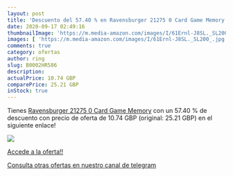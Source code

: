 ```yaml
---
layout: post
title: 'Descuento del 57.40 % en Ravensburger 21275 0 Card Game Memory'
date: 2020-09-17 02:49:16
thumbnailImage: 'https://m.media-amazon.com/images/I/61Ernl-J8SL._SL200_.jpg'
images: [ 'https://m.media-amazon.com/images/I/61Ernl-J8SL._SL200_.jpg' ]
comments: true
category: ofertas
author: ring
slug: B0002HR586
description:
actualPrice: 10.74 GBP
comparePrice: 25.21 GBP
inStock: true
---
```


Tienes [Ravensburger 21275 0 Card Game Memory](https://www.amazon.com/dp/B0002HR586/?tag=redken08-20) con un 57.40 % de descuento con precio de oferta de 10.74 GBP (original: 25.21 GBP) en el siguiente enlace!

[![](https://m.media-amazon.com/images/I/61Ernl-J8SL._SL200_.jpg)](https://www.amazon.com/dp/B0002HR586/?tag=redken08-20)

[Accede a la oferta!!](https://www.amazon.com/dp/B0002HR586/?tag=redken08-20)

[Consulta otras ofertas en nuestro canal de telegram](https://t.me/s/ofertas25)
